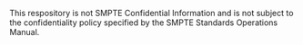 This respository is not SMPTE Confidential Information and is not subject to the confidentiality policy specified by the SMPTE Standards Operations Manual.